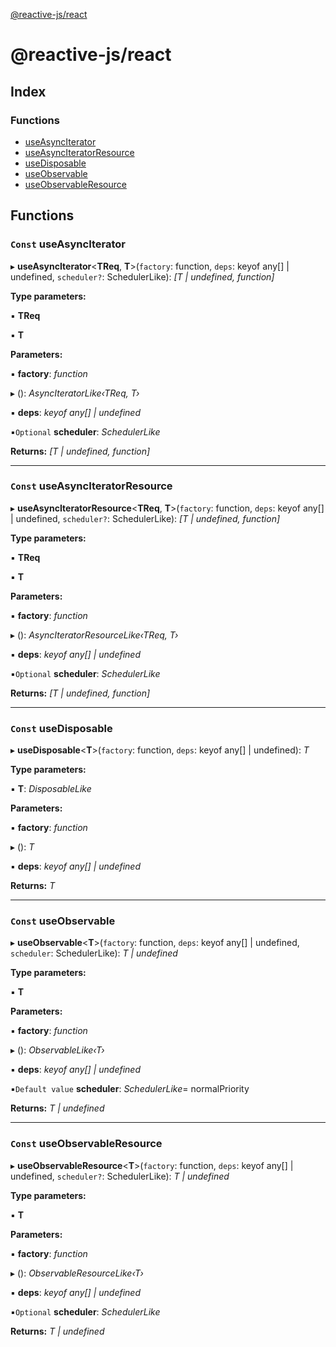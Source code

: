 [@reactive-js/react](README.md)

# @reactive-js/react

## Index

### Functions

* [useAsyncIterator](README.md#const-useasynciterator)
* [useAsyncIteratorResource](README.md#const-useasynciteratorresource)
* [useDisposable](README.md#const-usedisposable)
* [useObservable](README.md#const-useobservable)
* [useObservableResource](README.md#const-useobservableresource)

## Functions

### `Const` useAsyncIterator

▸ **useAsyncIterator**<**TReq**, **T**>(`factory`: function, `deps`: keyof any[] | undefined, `scheduler?`: SchedulerLike): *[T | undefined, function]*

**Type parameters:**

▪ **TReq**

▪ **T**

**Parameters:**

▪ **factory**: *function*

▸ (): *AsyncIteratorLike‹TReq, T›*

▪ **deps**: *keyof any[] | undefined*

▪`Optional`  **scheduler**: *SchedulerLike*

**Returns:** *[T | undefined, function]*

___

### `Const` useAsyncIteratorResource

▸ **useAsyncIteratorResource**<**TReq**, **T**>(`factory`: function, `deps`: keyof any[] | undefined, `scheduler?`: SchedulerLike): *[T | undefined, function]*

**Type parameters:**

▪ **TReq**

▪ **T**

**Parameters:**

▪ **factory**: *function*

▸ (): *AsyncIteratorResourceLike‹TReq, T›*

▪ **deps**: *keyof any[] | undefined*

▪`Optional`  **scheduler**: *SchedulerLike*

**Returns:** *[T | undefined, function]*

___

### `Const` useDisposable

▸ **useDisposable**<**T**>(`factory`: function, `deps`: keyof any[] | undefined): *T*

**Type parameters:**

▪ **T**: *DisposableLike*

**Parameters:**

▪ **factory**: *function*

▸ (): *T*

▪ **deps**: *keyof any[] | undefined*

**Returns:** *T*

___

### `Const` useObservable

▸ **useObservable**<**T**>(`factory`: function, `deps`: keyof any[] | undefined, `scheduler`: SchedulerLike): *T | undefined*

**Type parameters:**

▪ **T**

**Parameters:**

▪ **factory**: *function*

▸ (): *ObservableLike‹T›*

▪ **deps**: *keyof any[] | undefined*

▪`Default value`  **scheduler**: *SchedulerLike*=  normalPriority

**Returns:** *T | undefined*

___

### `Const` useObservableResource

▸ **useObservableResource**<**T**>(`factory`: function, `deps`: keyof any[] | undefined, `scheduler?`: SchedulerLike): *T | undefined*

**Type parameters:**

▪ **T**

**Parameters:**

▪ **factory**: *function*

▸ (): *ObservableResourceLike‹T›*

▪ **deps**: *keyof any[] | undefined*

▪`Optional`  **scheduler**: *SchedulerLike*

**Returns:** *T | undefined*

